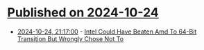 # [Published on 2024-10-24](index.md)

* [2024-10-24, 21:17:00](https://soylentnews.org/article.pl?sid=24/10/24/0059231&from=rss) - [Intel Could Have Beaten Amd To 64-Bit Transition But Wrongly Chose Not To](https://soylentnews.org/article.pl?sid=24/10/24/0059231&from=rss)
